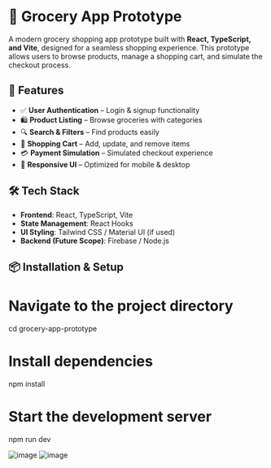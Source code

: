 # 🛒 Grocery App Prototype  

A modern grocery shopping app prototype built with **React, TypeScript, and Vite**, designed for a seamless shopping experience. This prototype allows users to browse products, manage a shopping cart, and simulate the checkout process.

## 🚀 Features  
- ✅ **User Authentication** – Login & signup functionality  
- 🛍️ **Product Listing** – Browse groceries with categories  
- 🔍 **Search & Filters** – Find products easily  
- 🛒 **Shopping Cart** – Add, update, and remove items  
- 💳 **Payment Simulation** – Simulated checkout experience  
- 📱 **Responsive UI** – Optimized for mobile & desktop  

## 🛠️ Tech Stack  
- **Frontend**: React, TypeScript, Vite  
- **State Management**: React Hooks  
- **UI Styling**: Tailwind CSS / Material UI (if used)  
- **Backend (Future Scope)**: Firebase / Node.js  

## 📦 Installation & Setup  

# Navigate to the project directory
cd grocery-app-prototype

# Install dependencies
npm install

# Start the development server
npm run dev

![image](https://github.com/user-attachments/assets/c4d61d34-d0e8-4e1f-93c9-0d69c2fdc4a5)
![image](https://github.com/user-attachments/assets/4dea86ee-2dae-4219-bcb5-c04f8b932ac2)

